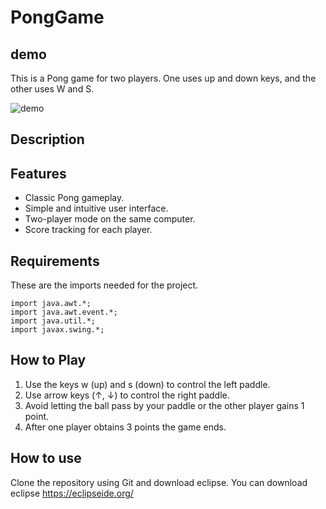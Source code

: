 # PongGame

## demo
This is a Pong game for two players. One uses up and down keys, and the other uses W and S.

![demo](https://github.com/stephanezab/PongGame/assets/75401897/e45b36f4-e25f-4cc2-8244-6f3b5e62b87f)

## Description

## Features

- Classic Pong gameplay.
- Simple and intuitive user interface.
- Two-player mode on the same computer.
- Score tracking for each player.

## Requirements
These are the imports needed for the project.
```
import java.awt.*;
import java.awt.event.*;
import java.util.*;
import javax.swing.*;
```

## How to Play

1. Use the keys w (up) and s (down) to control the left paddle.
2. Use arrow keys (↑, ↓) to control the right paddle.
3. Avoid letting the ball pass by your paddle or the other player gains 1 point.
4. After one player obtains 3 points the game ends.


## How to use
Clone the repository using Git and download eclipse. You can download eclipse https://eclipseide.org/

